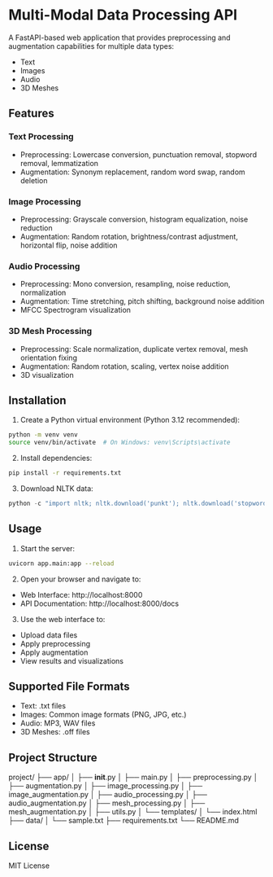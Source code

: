 # Multi-Modal Data Processing API

A FastAPI-based web application that provides preprocessing and augmentation capabilities for multiple data types:
- Text
- Images
- Audio
- 3D Meshes

## Features

### Text Processing
- Preprocessing: Lowercase conversion, punctuation removal, stopword removal, lemmatization
- Augmentation: Synonym replacement, random word swap, random deletion

### Image Processing
- Preprocessing: Grayscale conversion, histogram equalization, noise reduction
- Augmentation: Random rotation, brightness/contrast adjustment, horizontal flip, noise addition

### Audio Processing
- Preprocessing: Mono conversion, resampling, noise reduction, normalization
- Augmentation: Time stretching, pitch shifting, background noise addition
- MFCC Spectrogram visualization

### 3D Mesh Processing
- Preprocessing: Scale normalization, duplicate vertex removal, mesh orientation fixing
- Augmentation: Random rotation, scaling, vertex noise addition
- 3D visualization

## Installation

1. Create a Python virtual environment (Python 3.12 recommended):

```bash
python -m venv venv
source venv/bin/activate  # On Windows: venv\Scripts\activate
```

2. Install dependencies:

```bash
pip install -r requirements.txt
```

3. Download NLTK data:

```python
python -c "import nltk; nltk.download('punkt'); nltk.download('stopwords'); nltk.download('wordnet'); nltk.download('averaged_perceptron_tagger')"
```

## Usage

1. Start the server:

```bash
uvicorn app.main:app --reload
```

2. Open your browser and navigate to:
- Web Interface: http://localhost:8000
- API Documentation: http://localhost:8000/docs

3. Use the web interface to:
- Upload data files
- Apply preprocessing
- Apply augmentation
- View results and visualizations

## Supported File Formats

- Text: .txt files
- Images: Common image formats (PNG, JPG, etc.)
- Audio: MP3, WAV files
- 3D Meshes: .off files

## Project Structure

project/
├── app/
│   ├── __init__.py
│   ├── main.py
│   ├── preprocessing.py
│   ├── augmentation.py
│   ├── image_processing.py
│   ├── image_augmentation.py
│   ├── audio_processing.py
│   ├── audio_augmentation.py
│   ├── mesh_processing.py
│   ├── mesh_augmentation.py
│   ├── utils.py
│   └── templates/
│       └── index.html
├── data/
│   └── sample.txt
├── requirements.txt
└── README.md

## License

MIT License